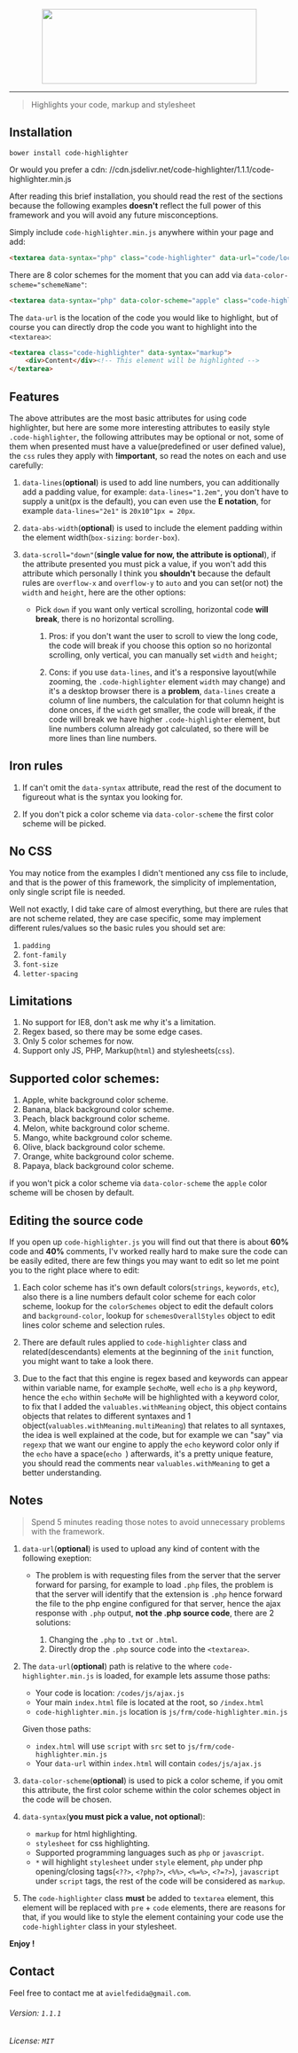 <p align="center">
	<img height="135" width="387" src="http://i.imgur.com/vbcjpkX.png">
</p>

---

> Highlights your code, markup and stylesheet

## Installation

```
bower install code-highlighter
```

Or would you prefer a cdn: //cdn.jsdelivr.net/code-highlighter/1.1.1/code-highlighter.min.js

After reading this brief installation, you should read the rest of the sections because the following examples **doesn't** reflect the full power of this framework and you will avoid any future misconceptions.

Simply include `code-highlighter.min.js` anywhere within your page and add:

```html
<textarea data-syntax="php" class="code-highlighter" data-url="code/location"></textarea>
```

There are 8 color schemes for the moment that you can add via `data-color-scheme="schemeName"`:

```html
<textarea data-syntax="php" data-color-scheme="apple" class="code-highlighter" data-url="code/location"></textarea>
```

The `data-url` is the location of the code you would like to highlight, but of course you can directly drop the code you want to highlight into the `<textarea>`:

```html
<textarea class="code-highlighter" data-syntax="markup">
    <div>Content</div><!-- This element will be highlighted -->
</textarea>
```

## Features

The above attributes are the most basic attributes for using code highlighter, but here are some more interesting attributes to easily style `.code-highlighter`, the following attributes may be optional or not, some of them when presented must have a value(predefined or user defined value), the `css` rules they apply with **!important**, so read the notes on each and use carefully:

1. `data-lines`(**optional**) is used to add line numbers, you can additionally add a padding value, for example: `data-lines="1.2em"`, you don't have to supply a unit(px is the default), you can even use the **E notation**, for example `data-lines="2e1"` is `20x10^1px = 20px`.

2. `data-abs-width`(**optional**) is used to include the element padding within the element width(`box-sizing`: `border-box`).

3. `data-scroll="down"`(**single value for now, the attribute is optional**), if the attribute presented you must pick a value, if you won't add this attribute which personally I think you **shouldn't** because the default rules are `overflow-x` and `overflow-y` to `auto` and you can set(or not) the `width` and `height`, here are the other options:

	* Pick `down` if you want only vertical scrolling, horizontal code **will break**, there is no horizontal scrolling.

		1. Pros: if you don't want the user to scroll to view the long code, the code will break if you choose this option so no horizontal scrolling, only vertical, you can manually set `width` and `height`;

		2. Cons: if you use `data-lines`, and it's a responsive layout(while zooming, the `.code-highlighter` element `width` may change) and it's a desktop browser there is a **problem**,  `data-lines` create a column of line numbers, the calculation for that column height is done onces, if the `width` get smaller, the code will break, if the code will break we have higher `.code-highlighter` element, but line numbers column already got calculated, so there will be more lines than line numbers.

## Iron rules

1. If can't omit the `data-syntax` attribute, read the rest of the document to figureout what is the syntax you looking for.

2. If you don't pick a color scheme via `data-color-scheme` the first color scheme will be picked.

## No CSS

You may notice from the examples I didn't mentioned any css file to include, and that is the power of this framework, the simplicity of implementation, only single script file is needed.

Well not exactly, I did take care of almost everything, but there are rules that are not scheme related, they are case specific, some may implement different rules/values so the basic rules you should set are:

1. `padding`
2. `font-family`
3. `font-size`
3. `letter-spacing`

## Limitations

1. No support for IE8, don't ask me why it's a limitation.
2. Regex based, so there may be some edge cases.
3. Only 5 color schemes for now.
4. Support only JS, PHP, Markup(`html`) and stylesheets(`css`).

## Supported color schemes:

1. Apple, white background color scheme.
2. Banana, black background color scheme.
3. Peach, black background color scheme.
4. Melon, white background color scheme.
5. Mango, white background color scheme.
6. Olive, black background color scheme.
7. Orange, white background color scheme.
8. Papaya, black background color scheme.

if you won't pick a color scheme via `data-color-scheme` the `apple` color scheme will be chosen by default.

## Editing the source code

If you open up `code-highlighter.js` you will find out that there is about **60%** code and **40%** comments, I'v worked really hard to make sure the code can be easily edited, there are few things you may want to edit so let me point you to the right place where to edit:

1. Each color scheme has it's own default colors(`strings`, `keywords`, `etc`), also there is a line numbers default color scheme for each color scheme, lookup for the `colorSchemes` object to edit the default colors and `background-color`, lookup for `schemesOverallStyles` object to edit lines color scheme and selection rules.

2. There are default rules applied to `code-highlighter` class and related(descendants) elements at the beginning of the `init` function, you might want to take a look there.

3. Due to the fact that this engine is regex based and keywords can appear within variable name, for example `$echoMe`, well `echo` is a `php` keyword, hence the `echo` within `$echoMe` will be highlighted with a keyword color, to fix that I added the `valuables.withMeaning` object, this object contains objects that relates to different syntaxes and 1 object(`valuables.withMeaning.multiMeaning`) that relates to all syntaxes, the idea is well explained at the code, but for example we can "say" via `regexp` that we want our engine to apply the `echo` keyword color only if the `echo` have a space(`echo `) afterwards, it's a pretty unique feature, you should read the comments near `valuables.withMeaning` to get a better understanding.

## Notes

> Spend 5 minutes reading those notes to avoid unnecessary problems with the framework.

1. `data-url`(**optional**) is used to upload any kind of content with the following exeption:

	* The problem is with requesting files from the server that the server forward for parsing, for example to load `.php` files, the problem is that the server will identify that the extension is `.php` hence forward the file to the php engine configured for that server, hence the ajax response with `.php` output, **not the .php source code**, there are 2 solutions:

		1. Changing the `.php` to `.txt` or `.html`.
		2. Directly drop the `.php` source code into the `<textarea>`.

2. The `data-url`(**optional**) path is relative to the where `code-highlighter.min.js` is loaded, for example lets assume those paths:

	* Your code is location: `/codes/js/ajax.js`
	* Your main `index.html` file is located at the root, so `/index.html`
	* `code-highlighter.min.js` location is `js/frm/code-highlighter.min.js`

	Given those paths:

	* `index.html` will use `script` with `src` set to `js/frm/code-highlighter.min.js`
	* Your `data-url` within `index.html` will contain `codes/js/ajax.js`

3. `data-color-scheme`(**optional**) is used to pick a color scheme, if you omit this attribute, the first color scheme within the color
	schemes object in the code will be chosen.

4. `data-syntax`(**you must pick a value, not optional**):
	* `markup` for html highlighting.
	* `stylesheet` for css highlighting.
	* Supported programming languages such as `php` or `javascript`.
	* `*` will highlight `stylesheet` under `style` element, `php` under php opening/closing tags(`<??>`, `<?php?>`, `<%%>`, `<%=%>`, `<?=?>`), `javascript` under `script` tags, the rest of the code will be considered as `markup`.

5. The `code-highlighter` class **must** be added to `textarea` element, this element will be replaced with `pre` + `code` elements, there are reasons for that, if you would like to style the element containing your code use the `code-highlighter` class in your stylesheet.

**Enjoy !**

## Contact

Feel free to contact me at `avielfedida@gmail.com`.

###### Version: `1.1.1`

###### License: `MIT`
